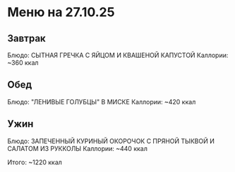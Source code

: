 # Меню на 27.10.25

## Завтрак

Блюдо: СЫТНАЯ ГРЕЧКА С ЯЙЦОМ И КВАШЕНОЙ КАПУСТОЙ
Каллории: ~360 ккал

## Обед

Блюдо: "ЛЕНИВЫЕ ГОЛУБЦЫ" В МИСКЕ
Каллории: ~420 ккал

## Ужин

Блюдо: ЗАПЕЧЕННЫЙ КУРИНЫЙ ОКОРОЧОК С ПРЯНОЙ ТЫКВОЙ И САЛАТОМ ИЗ РУККОЛЫ
Каллории: ~440 ккал

Итого: ~1220 ккал
